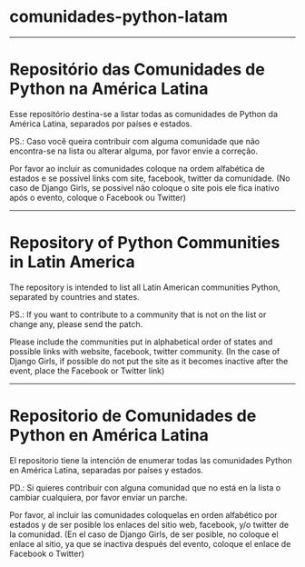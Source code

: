 # comunidades-python-latam
-------------------------------------------------------
Repositório das Comunidades de Python na América Latina
=======================================================
Esse repositório destina-se a listar todas as comunidades de Python da América Latina, separados por países e estados.

PS.: Caso você queira contribuir com alguma comunidade que não encontra-se na lista ou alterar alguma, por favor envie a correção.

Por favor ao incluir as comunidades coloque na ordem alfabética de estados e se possível links com site, facebook, twitter da comunidade. (No caso de Django Girls, se possível não coloque o site pois ele fica inativo após o evento, coloque o Facebook ou Twitter)

--------------------------------------------------
Repository of Python Communities in Latin America
==================================================
The repository is intended to list all Latin American communities Python, separated by countries and states.

PS.: If you want to contribute to a community that is not on the list or change any, please send the patch.

Please include the communities put in alphabetical order of states and possible links with website, facebook, twitter community. (In the case of Django Girls, if possible do not put the site as it becomes inactive after the event, place the Facebook or Twitter link)

-------------------------------------------------------
Repositorio de Comunidades de Python en América Latina
=======================================================
El repositorio tiene la intención de enumerar todas las comunidades Python en América Latina, separadas por países y estados.

PD.: Si quieres contribuir con alguna comunidad que no está en la lista o cambiar cualquiera, por favor enviar un parche.

Por favor, al incluir las comunidades coloquelas en orden alfabético por estados y de ser posible los enlaces del sitio web, facebook, y/o twitter de la comunidad. (En el caso de Django Girls, de ser posible, no coloque el enlace al sitio, ya que se inactiva después del evento, coloque el enlace de Facebook o Twitter)
